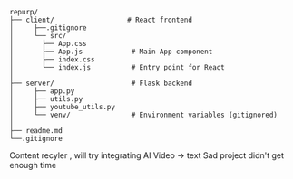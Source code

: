 ```
repurp/
├── client/                  # React frontend
│     ├──.gitignore            
│     └── src/
│       ├── App.css           
│       ├── App.js            # Main App component
│       ├── index.css          
│       └── index.js          # Entry point for React
│              
├── server/                   # Flask backend
│     ├── app.py   
│     ├── utils.py
│     ├── youtube_utils.py               
│     └── venv/               # Environment variables (gitignored)
│
├── readme.md
└──.gitignore
```

Content recyler , will try integrating AI
Video -> text
Sad project didn't get enough time
